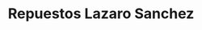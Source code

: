 ---
title: "Repuestos Lazaro Sanchez"
url: /santo-domingo-este/repuestos-lazaro-sanchez/
shop: piezas de automóviles
---